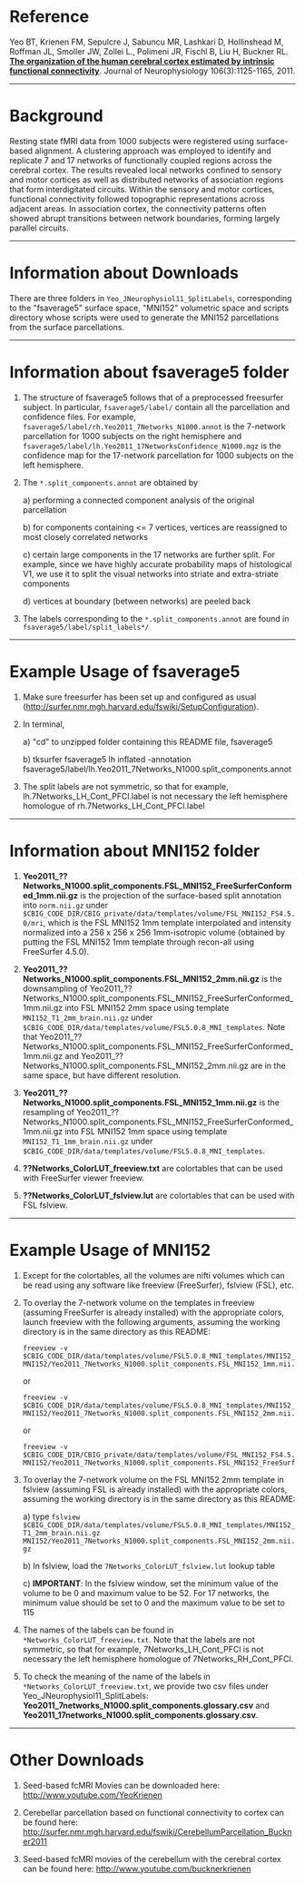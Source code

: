 Reference
=========
Yeo BT, Krienen FM, Sepulcre J, Sabuncu MR, Lashkari D, Hollinshead M, Roffman JL, Smoller JW, Zollei L., Polimeni JR, Fischl B, Liu H, Buckner RL. [**The organization of the human cerebral cortex estimated by intrinsic functional connectivity**](http://www.ncbi.nlm.nih.gov/pubmed/21653723). Journal of Neurophysiology 106(3):1125-1165, 2011.

----

Background
==========
Resting state fMRI data from 1000 subjects were registered using surface-based alignment. A clustering approach was employed to identify and replicate 7 and 17 networks of functionally coupled regions across the cerebral cortex. The results revealed local networks confined to sensory and motor cortices as well as distributed networks of association regions that form interdigitated circuits. Within the sensory and motor cortices, functional connectivity followed topographic representations across adjacent areas. In association cortex, the connectivity patterns often showed abrupt transitions between network boundaries, forming largely parallel circuits.

----

Information about Downloads
===========================
There are three folders in `Yeo_JNeurophysiol11_SplitLabels`, corresponding to the "fsaverage5" surface space, "MNI152" volumetric space and scripts directory whose scripts were used to generate the MNI152 parcellations from the surface parcellations.

----

Information about fsaverage5 folder
===================================
1) The structure of fsaverage5 follows that of a preprocessed freesurfer subject. In particular, `fsaverage5/label/` contain all the parcellation and confidence files. For example, `fsaverage5/label/rh.Yeo2011_7Networks_N1000.annot` is the 7-network parcellation for 1000 subjects on the right hemisphere and `fsaverage5/label/lh.Yeo2011_17NetworksConfidence_N1000.mgz` is the confidence map for the 17-network parcellation for 1000 subjects on the left hemisphere. 

2) The `*.split_components.annot` are obtained by

   a) performing a connected component analysis of the original parcellation
   
   b) for components containing <= 7 vertices, vertices are reassigned to most closely correlated networks
   
   c) certain large components in the 17 networks are further split. For example, since we have highly accurate probability maps of histological V1, we use it to split the visual networks into striate and extra-striate components 
   
   d) vertices at boundary (between networks) are peeled back

3) The labels corresponding to the `*.split_components.annot` are found in `fsaverage5/label/split_labels*/`

----

Example Usage of fsaverage5
===========================
1) Make sure freesurfer has been set up and configured as usual (http://surfer.nmr.mgh.harvard.edu/fswiki/SetupConfiguration).

2) In terminal,

   a) "cd" to unzipped folder containing this README file, fsaverage5
   
   b) tksurfer fsaverage5 lh inflated -annotation fsaverage5/label/lh.Yeo2011_7Networks_N1000.split_components.annot

3) The split labels are not symmetric, so that for example, lh.7Networks_LH_Cont_PFCl.label is not necessary the left hemisphere homologue of rh.7Networks_LH_Cont_PFCl.label

----

Information about MNI152 folder
===============================
1) **Yeo2011_??Networks_N1000.split_components.FSL_MNI152_FreeSurferConformed_1mm.nii.gz** is the projection of the surface-based split annotation into `norm.nii.gz` under `$CBIG_CODE_DIR/CBIG_private/data/templates/volume/FSL_MNI152_FS4.5.0/mri`, which is the FSL MNI152 1mm template interpolated and intensity normalized into a 256 x 256 x 256 1mm-isotropic volume (obtained by putting the FSL MNI152 1mm template through recon-all using FreeSurfer 4.5.0).

2) **Yeo2011_??Networks_N1000.split_components.FSL_MNI152_2mm.nii.gz** is the downsampling of Yeo2011_??Networks_N1000.split_components.FSL_MNI152_FreeSurferConformed_1mm.nii.gz into FSL MNI152 2mm space using template `MNI152_T1_2mm_brain.nii.gz` under `$CBIG_CODE_DIR/data/templates/volume/FSL5.0.8_MNI_templates`. Note that Yeo2011_??Networks_N1000.split_components.FSL_MNI152_FreeSurferConformed_1mm.nii.gz and Yeo2011_??Networks_N1000.split_components.FSL_MNI152_2mm.nii.gz are in the same space, but have different resolution.

3) **Yeo2011_??Networks_N1000.split_components.FSL_MNI152_1mm.nii.gz** is the resampling of Yeo2011_??Networks_N1000.split_components.FSL_MNI152_FreeSurferConformed_1mm.nii.gz into FSL MNI152 1mm space using template `MNI152_T1_1mm_brain.nii.gz` under `$CBIG_CODE_DIR/data/templates/volume/FSL5.0.8_MNI_templates`.

4) **??Networks_ColorLUT_freeview.txt** are colortables that can be used with FreeSurfer viewer freeview.

5) **??Networks_ColorLUT_fslview.lut** are colortables that can be used with FSL fslview.

----

Example Usage of MNI152
=======================
1) Except for the colortables, all the volumes are nifti volumes which can be read using any software like freeview (FreeSurfer), fslview (FSL), etc.

2) To overlay the 7-network volume on the templates in freeview (assuming FreeSurfer is already installed) with the appropriate colors, launch freeview with the following arguments, assuming the working directory is in the same directory as this README:
    ```
    freeview -v $CBIG_CODE_DIR/data/templates/volume/FSL5.0.8_MNI_templates/MNI152_T1_1mm_brain.nii.gz MNI152/Yeo2011_7Networks_N1000.split_components.FSL_MNI152_1mm.nii.gz:colormap=lut:lut=MNI152/7Networks_ColorLUT_freeview.txt
    ```
    or

    ```
    freeview -v $CBIG_CODE_DIR/data/templates/volume/FSL5.0.8_MNI_templates/MNI152_T1_2mm_brain.nii.gz MNI152/Yeo2011_7Networks_N1000.split_components.FSL_MNI152_2mm.nii.gz:colormap=lut:lut=MNI152/7Networks_ColorLUT_freeview.txt
    ```
    or
    
    ```
    freeview -v $CBIG_CODE_DIR/CBIG_private/data/templates/volume/FSL_MNI152_FS4.5.0/mri/norm.nii.gz MNI152/Yeo2011_7Networks_N1000.split_components.FSL_MNI152_FreeSurferConformed_1mm.nii.gz:colormap=lut:lut=MNI152/7Networks_ColorLUT_freeview.txt
    ```

3) To overlay the 7-network volume on the FSL MNI152 2mm template in fslview (assuming FSL is already installed) with the appropriate colors, assuming the working directory is in the same directory as this README:

   a) type `fslview $CBIG_CODE_DIR/data/templates/volume/FSL5.0.8_MNI_templates/MNI152_T1_2mm_brain.nii.gz MNI152/Yeo2011_7Networks_N1000.split_components.FSL_MNI152_2mm.nii.gz`
   
   b) In fslview, load the `7Networks_ColorLUT_fslview.lut` lookup table
   
   c) **IMPORTANT**: In the fslview window, set the minimum value of the volume to be 0 and maximum value to be 52. For 17 networks, the minimum value should be set to 0 and the maximum value to be set to 115

4) The names of the labels can be found in `*Networks_ColorLUT_freeview.txt`. Note that the labels are not symmetric, so that for example, 7Networks_LH_Cont_PFCl is not necessary the left hemisphere homologue of 7Networks_RH_Cont_PFCl.


5) To check the meaning of the name of the labels in `*Networks_ColorLUT_freeview.txt`, we provide two csv files under Yeo_JNeurophysiol11_SplitLabels: **Yeo2011_7networks_N1000.split_components.glossary.csv** and **Yeo2011_17networks_N1000.split_components.glossary.csv**.

----

Other Downloads
===============

1) Seed-based fcMRI Movies can be downloaded here: http://www.youtube.com/YeoKrienen

2) Cerebellar parcellation based on functional connectivity to cortex can be found here: http://surfer.nmr.mgh.harvard.edu/fswiki/CerebellumParcellation_Buckner2011

3) Seed-based fcMRI movies of the cerebellum with the cerebral cortex can be found here: http://www.youtube.com/bucknerkrienen

